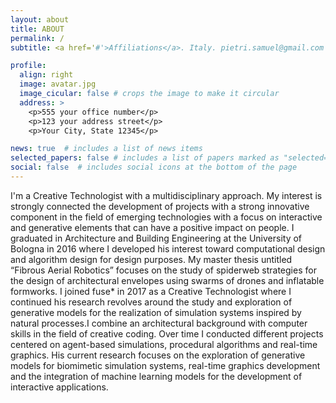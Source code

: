 ```yaml
---
layout: about
title: ABOUT
permalink: /
subtitle: <a href='#'>Affiliations</a>. Italy. pietri.samuel@gmail.com . Moto. Etc.

profile:
  align: right
  image: avatar.jpg
  image_cicular: false # crops the image to make it circular
  address: >
    <p>555 your office number</p>
    <p>123 your address street</p>
    <p>Your City, State 12345</p>

news: true  # includes a list of news items
selected_papers: false # includes a list of papers marked as "selected={true}"
social: false  # includes social icons at the bottom of the page
---
```


I'm a Creative Technologist with a multidisciplinary approach. My interest is strongly connected the development of projects with a strong innovative component in the field of emerging technologies with a focus on interactive and generative elements that can have a positive impact on people.
I graduated in Architecture and Building Engineering at the University of Bologna in 2016 where I developed his interest toward computational design and algorithm design for design purposes. My master thesis untitled “Fibrous Aerial Robotics” focuses on the study of spiderweb strategies for the design of architectural envelopes using swarms of drones and inflatable formworks.
I joined fuse* in 2017 as a Creative Technologist where I continued his research revolves around the study and exploration of generative models for the realization of simulation systems inspired by natural processes.I combine an architectural background with computer skills in the field of creative coding.
Over time I conducted different projects centered on agent-based simulations, procedural algorithms and real-time graphics. His current research focuses on the exploration of generative models for biomimetic simulation systems, real-time graphics development and the integration of machine learning models for the development of interactive applications.
